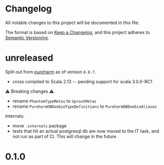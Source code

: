 # Changelog

All notable changes to this project will be documented in this file.

The format is based on [Keep a Changelog](https://keepachangelog.com/en/1.0.0/),
and this project adheres to [Semantic Versioning](https://semver.org/spec/v2.0.0.html).

# unreleased

Split out from [pureharm](https://github.com/busymachines/pureharm) as of version `0.0.7`.

- cross compiled to Scala 2.13 -- pending support for scala 3.0.0-RC1

:warning: Breaking changes :warning:
- rename `PhantomTypeMetas` to `SproutMetas`
- rename `PureharmDBDoobieTypeDefinitions` to `PureharmDBDoobieAliases`

Internals:
- move `.internals` package
- tests that hit an actual postgresql db are now moved to the IT task, and not run as part of CI. This will change in the future.

# 0.1.0
